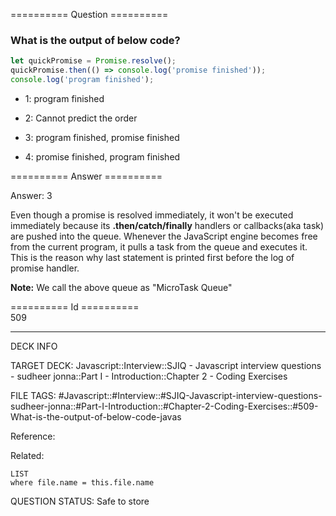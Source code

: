 ========== Question ==========  

### What is the output of below code?

```javascript
let quickPromise = Promise.resolve();
quickPromise.then(() => console.log('promise finished'));
console.log('program finished');
```

-   1: program finished

-   2: Cannot predict the order

-   3: program finished, promise finished

-   4: promise finished, program finished  

========== Answer ==========  

Answer: 3

Even though a promise is resolved immediately, it won't be executed immediately because its **.then/catch/finally** handlers or callbacks(aka task) are pushed into the queue. Whenever the JavaScript engine becomes free from the current program, it pulls a task from the queue and executes it. This is the reason why last statement is printed first before the log of promise handler.

**Note:** We call the above queue as "MicroTask Queue"

========== Id ==========  
509

---

DECK INFO

TARGET DECK: Javascript::Interview::SJIQ - Javascript interview questions - sudheer jonna::Part I - Introduction::Chapter 2 - Coding Exercises

FILE TAGS: #Javascript::#Interview::#SJIQ-Javascript-interview-questions-sudheer-jonna::#Part-I-Introduction::#Chapter-2-Coding-Exercises::#509-What-is-the-output-of-below-code-javas

Reference:

Related:

```dataview
LIST
where file.name = this.file.name
```

QUESTION STATUS: Safe to store
